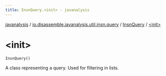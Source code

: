```yaml
---
title: InsnQuery.<init> - javanalysis
---
```


[javanalysis](../../index.html) / [io.disassemble.javanalysis.util.insn.query](../index.html) / [InsnQuery](index.html) / [&lt;init&gt;](./-init-.html)

# &lt;init&gt;

`InsnQuery()`

A class representing a query.
Used for filtering in lists.

